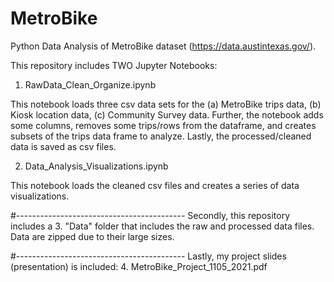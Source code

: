 # MetroBike
Python Data Analysis of MetroBike dataset (https://data.austintexas.gov/).

This repository includes TWO Jupyter Notebooks:
1. RawData_Clean_Organize.ipynb

This notebook loads three csv data sets for the (a) MetroBike trips data, (b) Kiosk  location data, (c) Community Survey data. Further, the notebook adds some columns, removes some trips/rows from the dataframe, and creates subsets of the trips data frame to analyze. Lastly, the processed/cleaned data is saved as csv files. 

2. Data_Analysis_Visualizations.ipynb
 
This notebook loads the cleaned csv files and creates a series of data visualizations. 

#------------------------------------------
Secondly, this repository includes a
3. "Data" folder that includes the raw and processed data files. Data are zipped due to their large sizes.

#------------------------------------------
Lastly, my project slides (presentation) is included:
4. MetroBike_Project_1105_2021.pdf

